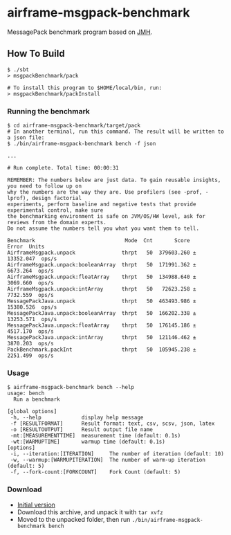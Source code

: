 airframe-msgpack-benchmark
===

MessagePack benchmark program based on [JMH](https://openjdk.java.net/projects/code-tools/jmh/).


## How To Build
```
$ ./sbt
> msgpackBenchmark/pack

# To install this program to $HOME/local/bin, run:
> msgpackBenchmark/packInstall
```

### Running the benchmark
```
$ cd airframe-msgpack-benchmark/target/pack
# In another terminal, run this command. The result will be written to a json file: 
$ ./bin/airframe-msgpack-benchmark bench -f json

...

# Run complete. Total time: 00:00:31

REMEMBER: The numbers below are just data. To gain reusable insights, you need to follow up on
why the numbers are the way they are. Use profilers (see -prof, -lprof), design factorial
experiments, perform baseline and negative tests that provide experimental control, make sure
the benchmarking environment is safe on JVM/OS/HW level, ask for reviews from the domain experts.
Do not assume the numbers tell you what you want them to tell.

Benchmark                             Mode  Cnt       Score       Error  Units
AirframeMsgpack.unpack               thrpt   50  379603.260 ± 13352.047  ops/s
AirframeMsgpack.unpack:booleanArray  thrpt   50  171991.362 ±  6673.264  ops/s
AirframeMsgpack.unpack:floatArray    thrpt   50  134988.640 ±  3069.660  ops/s
AirframeMsgpack.unpack:intArray      thrpt   50   72623.258 ±  7732.559  ops/s
MessagePackJava.unpack               thrpt   50  463493.986 ± 15380.526  ops/s
MessagePackJava.unpack:booleanArray  thrpt   50  166202.338 ± 13253.571  ops/s
MessagePackJava.unpack:floatArray    thrpt   50  176145.186 ±  4517.170  ops/s
MessagePackJava.unpack:intArray      thrpt   50  121146.462 ±  3870.203  ops/s
PackBenchmark.packInt                thrpt   50  105945.238 ±  2251.499  ops/s
```

### Usage
```
$ airframe-msgpack-benchmark bench --help
usage: bench
  Run a benchmark

[global options]
 -h, --help             display help message
 -f [RESULTFORMAT]      Result format: text, csv, scsv, json, latex
 -o [RESULTOUTPUT]      Result output file name
 -mt:[MEASUREMENTTIME]  measurement time (default: 0.1s)
 -wt:[WARMUPTIME]       warmup time (default: 0.1s)
[options]
 -i, --iteration:[ITERATION]     The number of iteration (default: 10)
 -w, --warmup:[WARMUPITERATION]  The number of warm-up iteration (default: 5)
 -f, --fork-count:[FORKCOUNT]    Fork Count (default: 5)
```

### Download

- [Initial version](https://oss.sonatype.org/content/repositories/snapshots/org/wvlet/airframe/airframe-msgpack-benchmark_2.12/19.3.4+12-0a821f46+20190315-1700-SNAPSHOT/airframe-msgpack-benchmark_2.12-19.3.4+12-0a821f46+20190315-1700-SNAPSHOT.tar.gz)
- Download this archive, and unpack it with `tar xvfz`
- Moved to the unpacked folder, then run `./bin/airframe-msgpack-benchmark bench`
